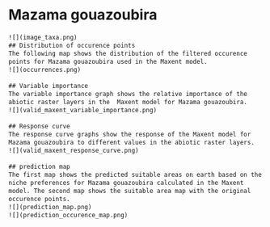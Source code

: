 # Mazama gouazoubira 
    ![](image_taxa.png) 
    ## Distribution of occurence points 
    The following map shows the distribution of the filtered occurence points for Mazama gouazoubira used in the Maxent model. 
    ![](occurrences.png)
    
    ## Variable importance 
    The variable importance graph shows the relative importance of the abiotic raster layers in the  Maxent model for Mazama gouazoubira. 
    ![](valid_maxent_variable_importance.png)
    
    ## Response curve 
    The response curve graphs show the response of the Maxent model for Mazama gouazoubira to different values in the abiotic raster layers. 
    ![](valid_maxent_response_curve.png)
    
    ## prediction map 
    The first map shows the predicted suitable areas on earth based on the niche preferences for Mazama gouazoubira calculated in the Maxent model. The second map shows the suitable area map with the original occurence points. 
    ![](prediction_map.png)
    ![](prediction_occurence_map.png)
    
